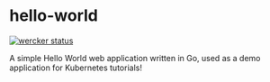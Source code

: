 # hello-world

[![wercker status](https://app.wercker.com/status/4329b23035a908cb7b8b45066261f7b8/s/master "wercker status")](https://app.wercker.com/project/byKey/4329b23035a908cb7b8b45066261f7b8)

A simple Hello World web application written in Go, used as a demo application for Kubernetes tutorials!
